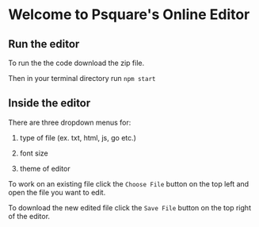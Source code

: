 # Welcome to Psquare's Online Editor

## Run the editor

To run the the code download the zip file.

Then in your terminal directory run `npm start`

## Inside the editor

There are three dropdown menus for:

1. type of file (ex. txt, html, js, go etc.) 

2. font size

3. theme of editor

To work on an existing file click the `Choose File` button on the top left and open the file you want to edit.

To download the new edited file click the `Save File` button on the top right of the editor.

